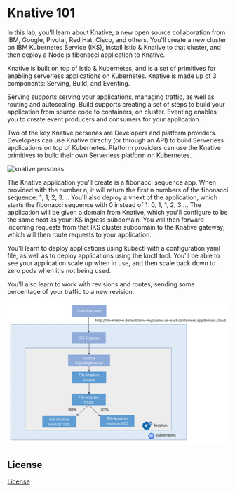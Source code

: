 # Knative 101

In this lab, you'll learn about Knative, a new open source collaboration from IBM, Google, Pivotal, Red Hat, Cisco, and others. You'll create a new cluster on IBM Kubernetes Service (IKS), install Istio & Knative to that cluster, and then deploy a Node.js fibonacci application to Knative.

Knative is built on top of Istio & Kubernetes, and is a set of primitives for enabling serverless applications on Kubernetes.  Knative is made up of 3 components: Serving, Build, and Eventing.

Serving supports serving your applications, managing traffic, as well as routing and autoscaling.  Build supports creating a set of steps to build your application from source code to containers, on cluster.  Eventing enables you to create event producers and consumers for your application.

Two of the key Knative personas are Developers and platform providers. Developers can use Knative directly (or through an API) to build Serverless applications on top of Kubernetes.  Platform providers can use the Knative primitives to build their own Serverless platform on Kubernetes.

![knative personas](https://raw.githubusercontent.com/knative/docs/master/images/knative-audience.svg)

The Knative application you'll create is a fibonacci sequence app. When provided with the number n, it will return the first n numbers of the fibonacci sequence: 1, 1, 2, 3.... You'll also deploy a vnext of the application, which starts the fibonacci sequence with 0 instead of 1: 0, 1, 1, 2, 3.... The application will be given a domain from Knative, which you'll configure to be the same host as your IKS ingress subdomain. You will then forward incoming requests from that IKS cluster subdomain to the Knative gateway, which will then route requests to your application.

You'll learn to deploy applications using kubectl with a configuration yaml file, as well as to deploy applications using the knctl tool. You'll be able to see your application scale up when in use, and then scale back down to zero pods when it's not being used.

You'll also learn to work with revisions and routes, sending some percentage of your traffic to a new revision.

![diagram of app created in this lab](README_images/knativeappdiagram.png)

## License

[License](./LICENSE.txt)
